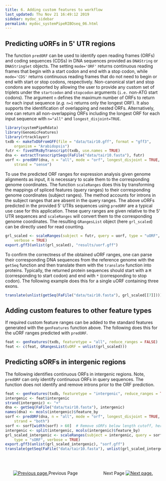 ```yaml
---
title: 6. Adding custom features to workflow
last_updated: Thu Nov 21 16:49:12 2019
sidebar: mydoc_sidebar
permalink: mydoc_systemPipeRIBOseq_06.html
---
```


## Predicting uORFs in 5' UTR regions

The function `predORF` can be used to identify open reading frames (ORFs) and coding sequences (CDSs) in DNA sequences provided as `DNAString` or `DNAStringSet` objects. The setting `mode='ORF'` returns continuous reading frames that begin with a start codon and end with a stop codon, while `mode='CDS'` returns continuous reading frames that do not need to begin or end with start or stop codons, respectively. Non-canonical start and stop condons are supported by allowing the user to provide any custom set of triplets under the `startcodon` and `stopcodon` arguments (`i.e.` non-ATG start codons). The argument `n` defines the maximum number of ORFs to return for each input sequence (_e.g._ `n=1` returns only the longest ORF). It also supports the identification of overlapping and nested ORFs. Alternatively, one can return all non-overlapping ORFs including the longest ORF for each input sequence with `n="all"` and `longest_disjoint=TRUE`.


```r
library(systemPipeRdata)
library(GenomicFeatures)
library(rtracklayer)
txdb <- makeTxDbFromGFF(file = "data/tair10.gff", format = "gff3", 
    organism = "Arabidopsis")
futr <- fiveUTRsByTranscript(txdb, use.names = TRUE)
dna <- extractTranscriptSeqs(FaFile("data/tair10.fasta"), futr)
uorf <- predORF(dna, n = "all", mode = "orf", longest_disjoint = TRUE, 
    strand = "sense")
```

To use the predicted ORF ranges for expression analysis given genome alignments
as input, it is necessary to scale them to the corresponding genome
coordinates. The function `scaleRanges` does this by transforming the
mappings of spliced features (query ranges) to their corresponding genome
coordinates (subject ranges). The method accounts for introns in the subject
ranges that are absent in the query ranges. The above uORFs predicted in the
provided 5' UTRs sequences using `predORF` are a typical use case
for this application. These query ranges are given relative to the 5' UTR 
sequences and `scaleRanges` will convert them to the corresponding 
genome coordinates. The resulting `GRangesList` object (here `grl_scaled`) 
can be directly used for read counting.


```r
grl_scaled <- scaleRanges(subject = futr, query = uorf, type = "uORF", 
    verbose = TRUE)
export.gff3(unlist(grl_scaled), "results/uorf.gff")
```

To confirm the correctness of the obtained uORF ranges, one can parse their
corresponding DNA sequences from the reference genome with the `getSeq`
function and then translate them with the `translate` function into
proteins. Typically, the returned protein sequences should start with a
`M` (corresponding to start codon) and end with `*` (corresponding to stop codon). The following example does this for a single uORF containing three exons.


```r
translate(unlist(getSeq(FaFile("data/tair10.fasta"), grl_scaled[[7]])))
```

## Adding custom features to other feature types

If required custom feature ranges can be added to the standard features generated with the `genFeatures` function above. The following does this for the uORF ranges predicted with `predORF`.


```r
feat <- genFeatures(txdb, featuretype = "all", reduce_ranges = FALSE)
feat <- c(feat, GRangesList(uORF = unlist(grl_scaled)))
```

## Predicting sORFs in intergenic regions

The following identifies continuous ORFs in intergenic regions. Note,
`predORF` can only identify continuous ORFs in query sequences. The
function does not identify and remove introns prior to the ORF prediction.  


```r
feat <- genFeatures(txdb, featuretype = "intergenic", reduce_ranges = TRUE)
intergenic <- feat$intergenic
strand(intergenic) <- "+"
dna <- getSeq(FaFile("data/tair10.fasta"), intergenic)
names(dna) <- mcols(intergenic)$feature_by
sorf <- predORF(dna, n = "all", mode = "orf", longest_disjoint = TRUE, 
    strand = "both")
sorf <- sorf[width(sorf) > 60]  # Remove sORFs below length cutoff, here 60bp
intergenic <- split(intergenic, mcols(intergenic)$feature_by)
grl_scaled_intergenic <- scaleRanges(subject = intergenic, query = sorf, 
    type = "sORF", verbose = TRUE)
export.gff3(unlist(grl_scaled_intergenic), "sorf.gff")
translate(getSeq(FaFile("data/tair10.fasta"), unlist(grl_scaled_intergenic)))
```

<br><br><center><a href="mydoc_systemPipeRIBOseq_05.html"><img src="images/left_arrow.png" alt="Previous page."></a>Previous Page &nbsp; &nbsp; &nbsp; &nbsp; &nbsp; &nbsp; &nbsp; &nbsp; &nbsp; &nbsp; Next Page
<a href="mydoc_systemPipeRIBOseq_07.html"><img src="images/right_arrow.png" alt="Next page."></a></center>
